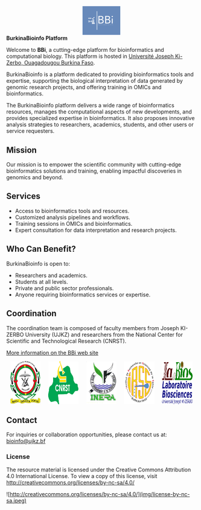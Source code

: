 <div style="display:flex">
<img src="img/BBi_logo.png" style="display: block; margin: 0 auto; width: 20%; height: 25%;">
</div




## **BurkinaBioinfo Platform**

Welcome to **BBi**, a cutting-edge platform for bioinformatics and computational biology. This platform is hosted in [Université Joseph Ki-Zerbo, Ouagadougou Burkina Faso](https://www.ujkz.bf/).

BurkinaBioinfo is a platform dedicated to providing bioinformatics tools and expertise, supporting the biological interpretation of data generated by genomic research projects, and offering training in OMICs and bioinformatics.

The BurkinaBioinfo platform delivers a wide range of bioinformatics resources, manages the computational aspects of new developments, and provides specialized expertise in bioinformatics. It also proposes innovative analysis strategies to researchers, academics, students, and other users or service requesters.


## Mission
Our mission is to empower the scientific community with cutting-edge bioinformatics solutions and training, enabling impactful discoveries in genomics and beyond.


## Services
- Access to bioinformatics tools and resources.
- Customized analysis pipelines and workflows.
- Training sessions in OMICs and bioinformatics.
- Expert consultation for data interpretation and research projects.

## Who Can Benefit?
BurkinaBioinfo is open to:

- Researchers and academics.
- Students at all levels.
- Private and public sector professionals.
- Anyone requiring bioinformatics services or expertise.

## Coordination
The coordination team is composed of faculty members from Joseph KI-ZERBO University (UJKZ) and researchers from the National Center for Scientific and Technological Research (CNRST).

[More information on the BBi web site](https://burkinabioinfo.github.io/)

<div style="display:flex">
<img src="img/logo_ujkz.jpeg" style="display: block; margin: 0 auto; width: 16%;">
<img src="img/logo_cnsrt.png" style="display: block; margin: 0 auto; width: 16%;">
<img src="img/logo_inera.jpg" style="display: block; margin: 0 auto; width: 16%;">
<img src="img/logo_irss.png" style="display: block; margin: 0 auto; width: 16%;">
<img src="img/logo_labios.jpg" style="display: block; margin: 0 auto; width: 16%;">
</div>

## Contact
For inquiries or collaboration opportunities, please contact us at:
bioinfo@ujkz.bf

### License

The resource material is licensed under the Creative Commons Attribution 4.0 International License. To view a copy of this license, visit http://creativecommons.org/licenses/by-nc-sa/4.0/

![http://creativecommons.org/licenses/by-nc-sa/4.0/](img/license-by-nc-sa.jpeg)


